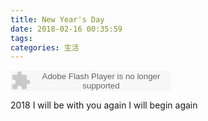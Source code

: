 ```yaml
---
title: New Year's Day
date: 2018-02-16 00:35:59
tags:
categories: 生活
---
```


<embed src="https://www.xiami.com/widget/1722104_2080749/singlePlayer.swf" type="application/x-shockwave-flash" width="257" height="33" wmode="transparent"></embed>

2018
I will be with you again
I will begin again

